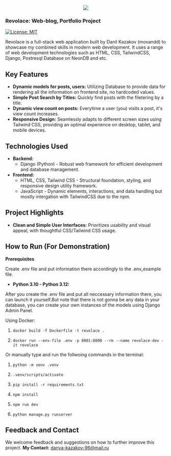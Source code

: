 <p align="center"><img src="https://i.postimg.cc/wvqj5Tnh/6aed7e76bed4492fbb1c73122ca736a0-free.png" /></p>

### Revolace: Web-blog, Portfolio Project

[![License: MIT](https://img.shields.io/badge/License-MIT-yellow.svg)](https://opensource.org/licenses/MIT)

Revolace is a full-stack web application built by Danil Kazakov (moxandd) to showcase my combined skills in modern web development. It uses a range of web development technologies such as HTML, CSS, TailwindCSS, Django, Postresql Database on NeonDB and etc.

## Key Features

- **Dynamic models for posts, users:** Utilizing Database to provide data for rendering all the information on frontend site, no hardcoded values.
- **Simple Post Search by Titles:** Quickly find posts with the filetering by a title.
- **Dynamic view count on posts:** Everytime a user (you) visits a post, it's view count increases.
- **Responsive Design:** Seamlessly adapts to different screen sizes using Tailwind CSS, providing an optimal experience on desktop, tablet, and mobile devices.

## Technologies Used

- **Backend:**
  - Django (Python) - Robust web framework for efficient development and database management.
- **Frontend:**
  - HTML, CSS, Tailwind CSS - Structural foundation, styling, and responsive design utility framework.
  - JavaScript - Dynamic elements, interactions, and data handling but mostly intergation with TailwindCSS due to the npm.

## Project Highlights

- **Clean and Simple User Interfaces:** Prioritizes usability and visual appeal, with thoughtful CSS/Tailwind CSS usage.

## How to Run (For Demonstration)

**Prerequisites**

Create .env file and put information there accordingly to the .env_example file.

- **Python 3.10 - Python 3.12:**

After you create the .env file and put all neccessary information there, you can launch it yourself.But note that there is not gonna be any data in your database, you can create your own instances of the models using Django Admin Panel.

Using Docker:

1. `docker build -f Dockerfile -t revolace .`

2. `docker run --env-file .env -p 8001:8000 --rm --name revolace-dev -it revolace`

Or manually type and run the follwoing commands in the terminal:

1. `python -m venv .venv`

2. `.venv/scripts/activate`

3. `pip install -r requirements.txt`

4. `npm install`

5. `npm run dev`

6. `python manage.py runserver`

## Feedback and Contact

We welcome feedback and suggestions on how to further improve this project.
**My Contact:** danya-kazakov-96@mail.ru
